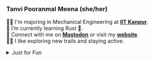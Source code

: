 <!--
**TanviPooranmal/TanviPooranmal** is a ✨ _special_ ✨ repository because its `README.md` (this file) appears on your GitHub profile. -->
### Tanvi Pooranmal Meena (she/her)
👩‍🎓 I'm majoring in Mechanical Engineering at [**IIT Kanpur**](https://www.iitk.ac.in/).  
🌱 I’m currently learning Rust 🦀.  
🤝 Connect with me on [**Mastodon**](https://fosstodon.org/@tanvincible) or visit my [**website**](https://tanvincible.github.io).  
🚴‍♀️ I like exploring new trails and staying active.  
<!--🤝 I contributed to [Astropy](https://github.com/astropy/astropy).  -->

<details>
  <summary> Just for Fun</summary>

  ### GitHub Stats
  
  ![tanvincible's Stats](https://github-readme-stats.vercel.app/api?username=tanvincible&theme=dark&show_icons=true&hide_border=true&count_private=true)

  ### GitHub Contribution Streak
  
  ![tanvincible's Streak](https://github-readme-streak-stats.herokuapp.com/?user=tanvincible&theme=dark&hide_border=true)

  ### Top Languages

  ![tanvincible's Top Languages](https://github-readme-stats.vercel.app/api/top-langs/?username=tanvincible&theme=dark&show_icons=true&hide_border=true&layout=compact)
  
</details>

